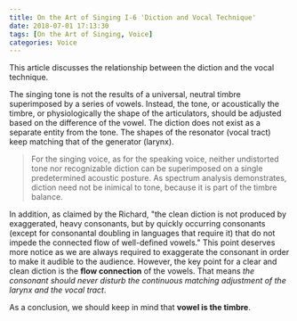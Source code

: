 ```yaml
---
title: On the Art of Singing I-6 'Diction and Vocal Technique'
date: 2018-07-01 17:13:30
tags: [On the Art of Singing, Voice]
categories: Voice
---
```



This article discusses the relationship between the diction and the vocal technique. 

The singing tone is not the results of a universal, neutral timbre superimposed by a series of vowels. Instead, the tone, or acoustically the timbre, or physiologically the shape of the articulators, should be adjusted based on the difference of the vowel. The diction does not exist as a separate entity from the tone. The shapes of the resonator (vocal tract) keep matching that of the generator (larynx). 

> For the singing voice, as for the speaking voice, neither undistorted tone nor recognizable diction can be superimposed on a single predetermined acoustic posture. As spectrum analysis demonstrates, diction need not be inimical to tone, because it is part of the timbre balance.

In addition, as claimed by the Richard, "the clean diction is not produced by exaggerated, heavy consonants, but by quickly occurring consonants (except for consonantal doubling in languages that require it) that do not impede the connected flow of well-defined vowels." This point deserves more notice as we are always required to exaggerate the consonant in order to make it audible to the audience. However, the key point for a clear and clean diction is the **flow connection** of the vowels. That means *the consonant should never disturb the continuous matching adjustment of the larynx and the vocal tract*.


As a conclusion, we should keep in mind that **vowel is the timbre**.
